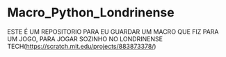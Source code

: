 # Macro_Python_Londrinense
ESTE É UM REPOSITORIO PARA EU GUARDAR UM MACRO QUE FIZ PARA UM JOGO, PARA JOGAR SOZINHO NO LONDRINENSE TECH(https://scratch.mit.edu/projects/883873378/)
